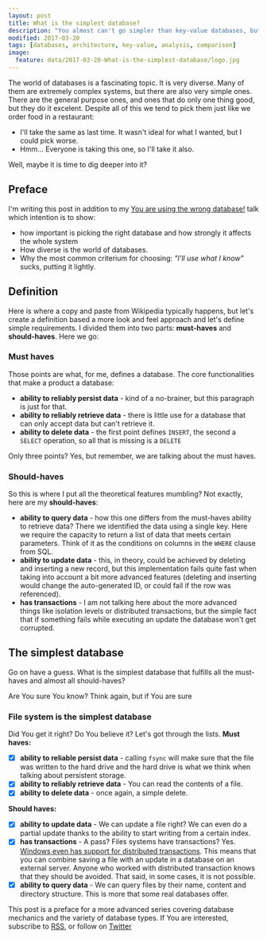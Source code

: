 ```yaml
---
layout: post
title: What is the simplest database?
description: "You almost can't go simpler than key-value databases, but even them are more complex than they seem."
modified: 2017-03-20
tags: [databases, architecture, key-value, analysis, comparison]
image:
  feature: data/2017-03-20-What-is-the-simplest-database/logo.jpg
---
```


The world of databases is a fascinating topic. It is very diverse. Many of them are extremely complex systems, but there are also very simple ones. There are the general purpose ones, and ones that do only one thing good, but they do it excelent. Despite all of this we tend to pick them just like we order food in a restaurant:

- I'll take the same as last time. It wasn't ideal for what I wanted, but I could pick worse.
- Hmm... Everyone is taking this one, so I'll take it also.

Well, maybe it is time to dig deeper into it?

<!--MORE-->

## Preface 

I'm writing this post in addition to my [You are using the wrong database!](/speaking/cfp/You-are-using-the-wrong-database!/) talk which intention is to show:

- how important is picking the right database and how strongly it affects the whole system
- How diverse is the world of databases.
- Why the most common criterium for choosing: *"I'll use what I know"* sucks, putting it lightly.

## Definition

Here is where a copy and paste from Wikipedia typically happens, but let's create a definition based a more look and feel approach and let's define simple requirements.
I divided them into two parts: **must-haves** and **should-haves**. Here we go:

### Must haves

Those points are what, for me, defines a database. The core functionalities that make a product a database:

- **ability to reliably persist data** - kind of a no-brainer, but this paragraph is just for that. 
- **ability to reliably retrieve data** - there is little use for a database that can only accept data but can't retrieve it. 
- **ability to delete data** - the first point defines `INSERT`, the second a `SELECT` operation, so all that is missing is a `DELETE`

Only three points? Yes, but remember, we are talking about the must haves.

### Should-haves

So this is where I put all the theoretical features mumbling? Not exactly, here are my **should-haves**:

- **ability to query data** - how this one differs from the must-haves ability to retrieve data? There we identified the data using a single key. Here we require the capacity to return a list of data that meets certain parameters. Think of it as the conditions on columns in the `WHERE` clause from SQL.
- **ability to update data** - this, in theory, could be achieved by deleting and inserting a new record, but this implementation fails quite fast when taking into account a bit more advanced features (deleting and inserting would change the auto-generated ID, or could fail if the row was referenced). 
- **has transactions** - I am not talking here about the more advanced things like isolation levels or distributed transactions, but the simple fact that if something fails while executing an update the database won't get corrupted.

## The simplest database

Go on have a guess. What is the simplest database that fulfills all the must-haves and almost all should-haves?

Are You sure You know? Think again, but if You are sure 

<div id="wrapper">
    <div type="button" class="button btn" onclick="show()" >CLICK HERE if You know </div>
</div>

<div class="entry-image-index" style="background:url('/data/2017-03-20-What-is-the-simplest-database/files.png') no-repeat scroll center center; background-size: cover;"> </div>


### File system is the simplest database

Did You get it right? Do You believe it? Let's got through the lists.
**Must haves:**

- [x] **ability to reliable persist data** - calling `fsync` will make sure that the file was written to the hard drive and the hard drive is what we think when talking about persistent storage.  
- [x] **ability to reliably retrieve data** - You can read the contents of a file.
- [x] **ability to delete data** - once again, a simple delete.

**Should haves:**
  
- [x] **ability to update data** - We can update a file right? We can even do a partial update thanks to the ability to start writing from a certain index.
- [x] **has transactions** - A pass? Files systems have transactions? Yes. [Windows even has support for distributed transactions](https://msdn.microsoft.com/en-us/library/windows/desktop/aa363764(v=vs.85).aspx). This means that you can combine saving a file with an update in a database on an external server. Anyone who worked with distributed transaction knows that they should be avoided. That said, in some cases, it is not possible.
- [x] **ability to query data** - We can query files by their name, content and directory structure. This is more that some real databases offer.

This post is a preface for a more advanced series covering database mechanics and the variety of database types. If You are interested, subscribe to [RSS](https://indexoutofrange.com/feed.xml), or follow on [Twitter](https://twitter.com/maklipsa)

<style>
#wrapper{
    width:100%;
    display:none; 
}
.button{
    height:40px; 
    position:relative; margin: -20px -100px; 
    width:200px; 
    left:50%;
    cursor: pointer;
}
</style>
<script src="//ajax.googleapis.com/ajax/libs/jquery/1.9.1/jquery.min.js"></script>
<script>
    $("#wrapper").show();
    $("#wrapper").nextAll().hide();
    function show(){
        $("#wrapper").nextAll().show();
        $("#wrapper").hide();
    }
</script>